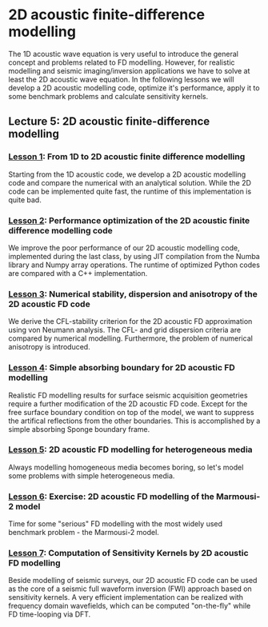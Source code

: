 # 2D acoustic finite-difference modelling

The 1D acoustic wave equation is very useful to introduce the general concept and problems related to FD modelling. However, for realistic modelling and seismic imaging/inversion applications we have to solve at least the 2D 
acoustic wave equation. In the following lessons we will develop a 2D acoustic modelling code, optimize it's performance, apply it to some benchmark problems and calculate sensitivity kernels.

## Lecture 5: 2D acoustic finite-difference modelling

### [Lesson 1](http://nbviewer.ipython.org/urls/github.com/daniel-koehn/Theory-of-seismic-waves-II/tree/master/05_2D_acoustic_FD_modelling/1_From_1D_to_2D_acoustic_FD_modelling_final.ipynb): From 1D to 2D acoustic finite difference modelling

Starting from the 1D acoustic code, we develop a 2D acoustic modelling code and compare the numerical with an analytical solution. While the 2D code can be implemented quite fast, the runtime of this implementation is quite bad.

### [Lesson 2](http://nbviewer.ipython.org/urls/github.com/daniel-koehn/Theory-of-seismic-waves-II/tree/master/05_2D_acoustic_FD_modelling/2_Optimizing_fdac2d_code.ipynb): Performance optimization of the 2D acoustic finite difference modelling code

We improve the poor performance of our 2D acoustic modelling code, implemented during the last class, by using JIT compilation from the Numba library and Numpy array operations. The runtime of optimized Python codes are compared 
with a C++ implementation.

### [Lesson 3](http://nbviewer.ipython.org/urls/github.com/daniel-koehn/Theory-of-seismic-waves-II/tree/master/05_2D_acoustic_FD_modelling/3_fdac2d_num_stability_anisotropy.ipynb): Numerical stability, dispersion and anisotropy of the 2D acoustic FD code

We derive the CFL-stability criterion for the 2D acoustic FD approximation using von Neumann analysis. The CFL- and grid dispersion criteria are compared by numerical modelling. Furthermore, the problem of numerical 
anisotropy is introduced.

### [Lesson 4](http://nbviewer.ipython.org/urls/github.com/daniel-koehn/Theory-of-seismic-waves-II/tree/master/05_2D_acoustic_FD_modelling/4_fdac2d_absorbing_boundary.ipynb): Simple absorbing boundary for 2D acoustic FD modelling

Realistic FD modelling results for surface seismic acquisition geometries require a further modification of the 2D acoustic FD code. Except for the free surface boundary condition on top of the model, we want to suppress 
the artifical reflections from the other boundaries. This is accomplished by a simple absorbing Sponge boundary frame. 

### [Lesson 5](https://nbviewer.jupyter.org/github/daniel-koehn/Theory-of-seismic-waves-II/blob/master/05_2D_acoustic_FD_modelling/5_fdac2d_heterogeneous.ipynb): 2D acoustic FD modelling for heterogeneous media

Always modelling homogeneous media becomes boring, so let's model some problems with simple heterogeneous media.

### [Lesson 6](http://nbviewer.ipython.org/urls/github.com/daniel-koehn/Theory-of-seismic-waves-II/tree/master/05_2D_acoustic_FD_modelling/6_fdac2d_marmousi_model_exercise.ipynb): Exercise: 2D acoustic FD modelling of the Marmousi-2 model

Time for some "serious" FD modelling with the most widely used benchmark problem - the Marmousi-2 model.

### [Lesson 7](http://nbviewer.ipython.org/urls/github.com/daniel-koehn/Theory-of-seismic-waves-II/tree/master/05_2D_acoustic_FD_modelling/7_fdac2d_sensitivity_kernels.ipynb): Computation of Sensitivity Kernels by 2D acoustic FD modelling

Beside modelling of seismic surveys, our 2D acoustic FD code can be used as the core of a seismic full waveform inversion (FWI) approach based on sensitivity kernels. A very efficient implementation can be realized with 
frequency domain wavefields, which can be computed "on-the-fly" while FD time-looping via DFT.

